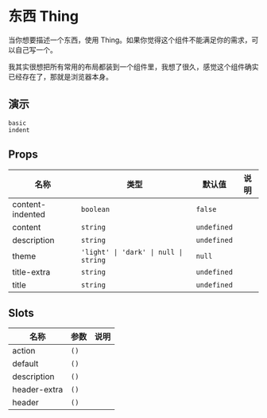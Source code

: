 # 东西 Thing
当你想要描述一个东西，使用 Thing。如果你觉得这个组件不能满足你的需求，可以自己写一个。

我其实很想把所有常用的布局都装到一个组件里，我想了很久，感觉这个组件确实已经存在了，那就是浏览器本身。
## 演示
```demo
basic
indent
```
## Props
|名称|类型|默认值|说明|
|-|-|-|-|
|content-indented|`boolean`|`false`||
|content|`string`|`undefined`||
|description|`string`|`undefined`||
|theme|`'light' \| 'dark' \| null \| string`|`null`||
|title-extra|`string`|`undefined`||
|title|`string`|`undefined`||

## Slots
|名称|参数|说明|
|-|-|-|
|action|`()`||
|default|`()`||
|description|`()`||
|header-extra|`()`||
|header|`()`||
